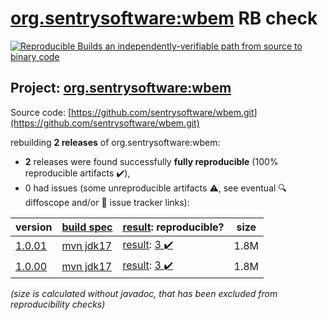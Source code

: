 [org.sentrysoftware:wbem](https://central.sonatype.com/artifact/org.sentrysoftware/wbem/versions) RB check
=======

[![Reproducible Builds](https://reproducible-builds.org/images/logos/rb.svg) an independently-verifiable path from source to binary code](https://reproducible-builds.org/)

## Project: [org.sentrysoftware:wbem](https://central.sonatype.com/artifact/org.sentrysoftware/wbem/versions)

Source code: [https://github.com/sentrysoftware/wbem.git](https://github.com/sentrysoftware/wbem.git)

rebuilding **2 releases** of org.sentrysoftware:wbem:
- **2** releases were found successfully **fully reproducible** (100% reproducible artifacts :heavy_check_mark:),
- 0 had issues (some unreproducible artifacts :warning:, see eventual :mag: diffoscope and/or :memo: issue tracker links):

| version | [build spec](/BUILDSPEC.md) | [result](https://reproducible-builds.org/docs/jvm/): reproducible? | size |
| -- | --------- | ------ | -- |
| [1.0.01](https://central.sonatype.com/artifact/org.sentrysoftware/wbem/1.0.01/pom) | [mvn jdk17](wbem-1.0.01.buildspec) | [result](wbem-1.0.01.buildinfo): [3 :heavy_check_mark: ](wbem-1.0.01.buildcompare) | 1.8M |
| [1.0.00](https://central.sonatype.com/artifact/org.sentrysoftware/wbem/1.0.00/pom) | [mvn jdk17](wbem-1.0.00.buildspec) | [result](wbem-1.0.00.buildinfo): [3 :heavy_check_mark: ](wbem-1.0.00.buildcompare) | 1.8M |

<i>(size is calculated without javadoc, that has been excluded from reproducibility checks)</i>
